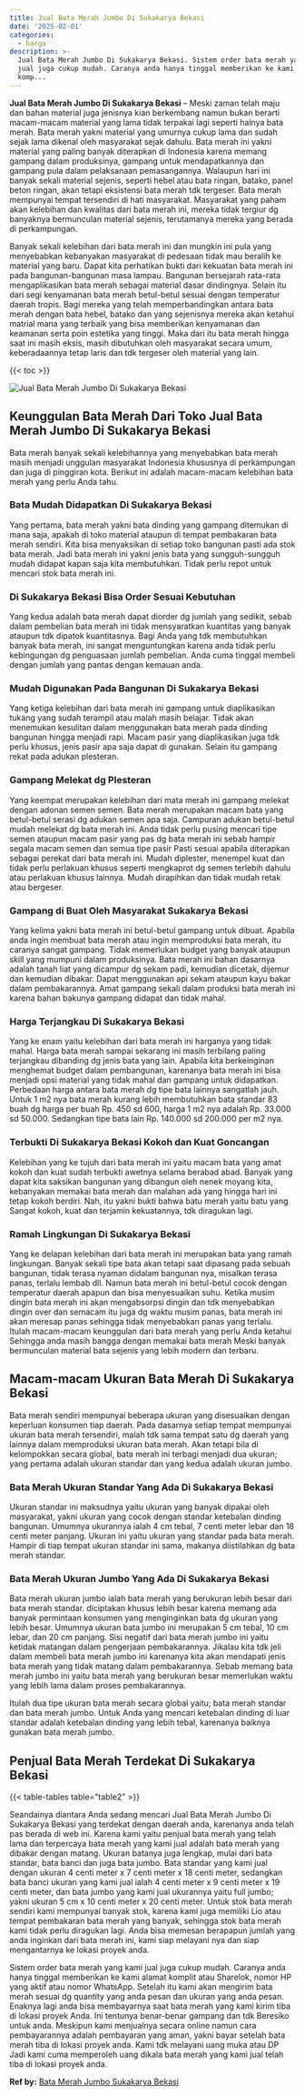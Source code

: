 ```yaml
---
title: Jual Bata Merah Jumbo Di Sukakarya Bekasi
date: '2025-02-01'
categories:
  - harga
description: >-
  Jual Bata Merah Jumbo Di Sukakarya Bekasi. Sistem order bata merah yang kami
  jual juga cukup mudah. Caranya anda hanya tinggal memberikan ke kami alamat
  komp...
---
```


**Jual Bata Merah Jumbo Di Sukakarya Bekasi** – Meski zaman telah maju dan bahan material juga jenisnya kian berkembang namun bukan berarti macam-macam material yang lama tidak terpakai lagi seperti halnya bata merah. Bata merah yakni material yang umurnya cukup lama dan sudah sejak lama dikenal oleh masyarakat sejak dahulu. Bata merah ini yakni material yang paling banyak diterapkan di Indonesia karena memang gampang dalam produksinya, gampang untuk mendapatkannya dan gampang pula dalam pelaksanaan pemasangannya. Walaupun hari ini banyak sekali material sejenis, seperti hebel atau bata ringan, batako, panel beton ringan, akan tetapi eksistensi bata merah tdk tergeser. Bata merah mempunyai tempat tersendiri di hati masyarakat. Masyarakat yang paham akan kelebihan dan kwalitas dari bata merah ini, mereka tidak tergiur dg banyaknya bermunculan material sejenis, terutamanya mereka yang berada di perkampungan.

Banyak sekali kelebihan dari bata merah ini dan mungkin ini pula yang menyebabkan kebanyakan masyarakat di pedesaan tidak mau beralih ke material yang baru. Dapat kita perhatikan bukti dari kekuatan bata merah ini pada bangunan-bangunan masa lampau. Bangunan bersejarah rata-rata mengaplikasikan bata merah sebagai material dasar dindingnya. Selain itu dari segi kenyamanan bata merah betul-betul sesuai dengan temperatur daerah tropis. Bagi mereka yang telah memperbandingkan antara bata merah dengan bata hebel, batako dan yang sejenisnya mereka akan ketahui matrial mana yang terbaik yang bisa memberikan kenyamanan dan keamanan serta poin estetika yang tinggi. Maka dari itu bata merah hingga saat ini masih eksis, masih dibutuhkan oleh masyarakat secara umum, keberadaannya tetap laris dan tdk tergeser oleh material yang lain.

{{< toc >}}

![Jual Bata Merah Jumbo Di Sukakarya Bekasi](/images/jual-bata-merah-08.png)

## Keunggulan Bata Merah Dari Toko Jual Bata Merah Jumbo Di Sukakarya Bekasi

Bata merah banyak sekali kelebihannya yang menyebabkan bata merah masih menjadi unggulan masyarakat Indonesia khususnya di perkampungan dan juga di pinggiran kota. Berikut ini adalah macam-macam kelebihan bata merah yang perlu Anda tahu.

### Bata Mudah Didapatkan Di Sukakarya Bekasi

Yang pertama, bata merah yakni bata dinding yang gampang ditemukan di mana saja, apakah di toko material ataupun di tempat pembakaran bata merah sendiri. Kita bisa menyaksikan di setiap toko bangunan pasti ada stok bata merah. Jadi bata merah ini yakni jenis bata yang sungguh-sungguh mudah didapat kapan saja kita membutuhkan. Tidak perlu repot untuk mencari stok bata merah ini.

### Di Sukakarya Bekasi Bisa Order Sesuai Kebutuhan

Yang kedua adalah bata merah dapat diorder dg jumlah yang sedikit, sebab dalam pembelian bata merah ini tidak mensyaratkan kuantitas yang banyak ataupun tdk dipatok kuantitasnya. Bagi Anda yang tdk membutuhkan banyak bata merah, ini sangat menguntungkan karena anda tidak perlu kebingungan dg penguasaan jumlah pembelian. Anda cuma tinggal membeli dengan jumlah yang pantas dengan kemauan anda.

### Mudah Digunakan Pada Bangunan Di Sukakarya Bekasi

Yang ketiga kelebihan dari bata merah ini gampang untuk diaplikasikan tukang yang sudah terampil atau malah masih belajar. Tidak akan menemukan kesulitan dalam menggunakan bata merah pada dinding bangunan hingga menjadi rapi. Macam pasir yang diaplikasikan juga tdk perlu khusus, jenis pasir apa saja dapat di gunakan. Selain itu gampang rekat pada adukan plesteran.

### Gampang Melekat dg Plesteran

Yang keempat merupakan kelebihan dari mata merah ini gampang melekat dengan adonan semen semen. Bata merah merupakan macam bata yang betul-betul serasi dg adukan semen apa saja. Campuran adukan betul-betul mudah melekat dg bata merah ini. Anda tidak perlu pusing mencari tipe semen ataupun macam pasir yang pas dg bata merah ini sebab hampir segala macam semen dan semua tipe pasir Pasti sesuai apabila diterapkan sebagai perekat dari bata merah ini. Mudah diplester, menempel kuat dan tidak perlu perlakuan khusus seperti mengkaprot dg semen terlebih dahulu atau perlakuan khusus lainnya. Mudah dirapihkan dan tidak mudah retak atau bergeser.

### Gampang di Buat Oleh Masyarakat Sukakarya Bekasi

Yang kelima yakni bata merah ini betul-betul gampang untuk dibuat. Apabila anda ingin membuat bata merah atau ingin memproduksi bata merah, itu caranya sangat gampang. Tidak memerlukan budget yang banyak ataupun skill yang mumpuni dalam produksinya. Bata merah ini bahan dasarnya adalah tanah liat yang dicampur dg sekam padi, kemudian dicetak, dijemur dan kemudian dibakar. Dapat menggunakan api sekam ataupun kayu bakar dalam pembakarannya. Amat gampang sekali dalam produksi bata merah ini karena bahan bakunya gampang didapat dan tidak mahal.

### Harga Terjangkau Di Sukakarya Bekasi

Yang ke enam yaitu kelebihan dari bata merah ini harganya yang tidak mahal. Harga bata merah sampai sekarang ini masih terbilang paling terjangkau dibanding dg jenis bata yang lain. Apabila kita berkeinginan menghemat budget dalam pembangunan, karenanya bata merah ini bisa menjadi opsi material yang tidak mahal dan gampang untuk didapatkan. Perbedaan harga antara bata merah dg tipe bata lainnya sangatlah jauh. Untuk 1 m2 nya bata merah kurang lebih membutuhkan bata standar 83 buah dg harga per buah Rp. 450 sd 600, harga 1 m2 nya adalah Rp. 33.000 sd 50.000. Sedangkan tipe bata lain Rp. 140.000 sd 200.000 per m2 nya.

### Terbukti Di Sukakarya Bekasi Kokoh dan Kuat Goncangan

Kelebihan yang ke tujuh dari bata merah ini yaitu macam bata yang amat kokoh dan kuat sudah terbukti awetnya selama berabad abad. Banyak yang dapat kita saksikan bangunan yang dibangun oleh nenek moyang kita, kebanyakan memakai bata merah dan malahan ada yang hingga hari ini tetap kokoh berdiri. Nah, itu yakni bukti bahwa batu merah yaitu batu yang Sangat kokoh, kuat dan terjamin kekuatannya, tdk diragukan lagi.

### Ramah Lingkungan Di Sukakarya Bekasi

Yang ke delapan kelebihan dari bata merah ini merupakan bata yang ramah lingkungan. Banyak sekali tipe bata akan tetapi saat dipasang pada sebuah bangunan, tidak terasa nyaman didalam bangunan nya, misalkan terasa panas, terlalu lembab dll. Namun bata merah ini betul-betul cocok dengan temperatur daerah apapun dan bisa menyesuaikan suhu. Ketika musim dingin bata merah ini akan mengabsorpsi dingin dan tdk menyebabkan dingin over dan semacam itu juga dg waktu musim panas, bata merah ini akan meresap panas sehingga tidak menyebabkan panas yang terlalu. Itulah macam-macam keunggulan dari bata merah yang perlu Anda ketahui Sehingga anda masih bangga dengan memakai bata merah Meski banyak bermunculan material bata sejenis yang lebih modern dan terbaru.

## Macam-macam Ukuran Bata Merah Di Sukakarya Bekasi

Bata merah sendiri mempunyai beberapa ukuran yang disesuaikan dengan keperluan konsumen tiap daerah. Pada dasarnya setiap tempat mempunyai ukuran bata merah tersendiri, malah tdk sama tempat satu dg daerah yang lainnya dalam memproduksi ukuran bata merah. Akan tetapi bila di kelompokkan secara global, bata merah ini terbagi menjadi dua ukuran; yang pertama adalah ukuran standar dan yang kedua adalah ukuran jumbo.

### Bata Merah Ukuran Standar Yang Ada Di Sukakarya Bekasi

Ukuran standar ini maksudnya yaitu ukuran yang banyak dipakai oleh masyarakat, yakni ukuran yang cocok dengan standar ketebalan dinding bangunan. Umumnya ukurannya ialah 4 cm tebal, 7 centi meter lebar dan 18 centi meter panjang. Ukuran ini yaitu ukuran yang standar pada bata merah. Hampir di tiap tempat ukuran standar ini sama, makanya diistilahkan dg bata merah standar.

### Bata Merah Ukuran Jumbo Yang Ada Di Sukakarya Bekasi

Bata merah ukuran jumbo ialah bata merah yang berukuran lebih besar dari bata merah standar. diciptakan khusus lebih besar karena memang ada banyak permintaan konsumen yang menginginkan bata dg ukuran yang lebih besar. Umumnya ukuran bata jumbo ini merupakan 5 cm tebal, 10 cm lebar, dan 20 cm panjang. Sisi negatif dari bata merah jumbo ini yaitu ketidak matangan dalam pengerjaan pembakarannya. Jikalau kita tdk jeli dalam membeli bata merah jumbo ini karenanya kita akan mendapati jenis bata merah yang tidak matang dalam pembakarannya. Sebab memang bata merah jumbo ini yaitu bata merah yang berukuran besar memerlukan waktu yang lebih lama dalam proses pembakarannya.

Itulah dua tipe ukuran bata merah secara global yaitu; bata merah standar dan bata merah jumbo. Untuk Anda yang mencari ketebalan dinding di luar standar adalah ketebalan dinding yang lebih tebal, karenanya baiknya gunakan bata merah jumbo.

## Penjual Bata Merah Terdekat Di Sukakarya Bekasi

{{< table-tables table="table2" >}}

Seandainya diantara Anda sedang mencari Jual Bata Merah Jumbo Di Sukakarya Bekasi yang terdekat dengan daerah anda, karenanya anda telah pas berada di web ini. Karena kami yaitu penjual bata merah yang telah lama dan terpercaya bata merah yang kami jual adalah bata merah yang dibakar dengan matang. Ukuran batanya juga lengkap, mulai dari bata standar, bata banci dan juga bata jumbo. Bata standar yang kami jual dengan ukuran 4 centi meter x 7 centi meter x 18 centi meter, sedangkan bata banci ukuran yang kami jual ialah 4 centi meter x 9 centi meter x 19 centi meter, dan bata jumbo yang kami jual ukurannya yaitu full jumbo; yakni ukuran 5 cm x 10 centi meter x 20 centi meter. Untuk stok bata merah sendiri kami mempunyai banyak stok, karena kami juga memiliki Lio atau tempat pembakaran bata merah yang banyak, sehingga stok bata merah kami tidak perlu diragukan lagi. Anda bisa memesan berapapun jumlah yang anda inginkan dari bata merah ini, kami siap melayani nya dan siap mengantarnya ke lokasi proyek anda.

Sistem order bata merah yang kami jual juga cukup mudah. Caranya anda hanya tinggal memberikan ke kami alamat komplit atau Sharelok, nomor HP yang aktif atau nomor WhatsApp. Setelah itu kami akan mengirim bata merah sesuai dg quantity yang anda pesan dan ukuran yang anda pesan. Enaknya lagi anda bisa membayarnya saat bata merah yang kami kirim tiba di lokasi proyek Anda. Ini tentunya benar-benar gampang dan tdk Beresiko untuk anda. Meskipun kami menjualnya secara online namun cara pembayarannya adalah pembayaran yang aman, yakni bayar setelah bata merah tiba di lokasi proyek anda. Kami tdk melayani uang muka atau DP Jadi kami cuma memperoleh uang dikala bata merah yang kami jual telah tiba di lokasi proyek anda.

**Ref by:** [Bata Merah Jumbo Sukakarya Bekasi](https://id.wikipedia.org/wiki/Bata)

